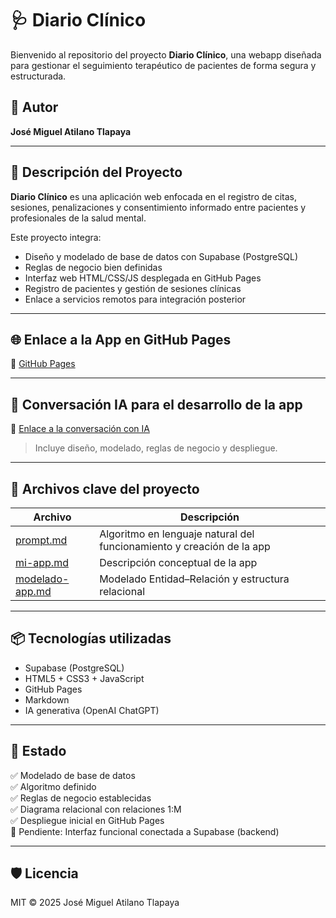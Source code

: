 # 🩺 Diario Clínico

Bienvenido al repositorio del proyecto **Diario Clínico**, una webapp diseñada para gestionar el seguimiento terapéutico de pacientes de forma segura y estructurada.

## 👤 Autor

**José Miguel Atilano Tlapaya**

---

## 📝 Descripción del Proyecto

**Diario Clínico** es una aplicación web enfocada en el registro de citas, sesiones, penalizaciones y consentimiento informado entre pacientes y profesionales de la salud mental.

Este proyecto integra:
- Diseño y modelado de base de datos con Supabase (PostgreSQL)
- Reglas de negocio bien definidas
- Interfaz web HTML/CSS/JS desplegada en GitHub Pages
- Registro de pacientes y gestión de sesiones clínicas
- Enlace a servicios remotos para integración posterior

---

## 🌐 Enlace a la App en GitHub Pages

🔗 [GitHub Pages](https://miguelatila.github.io/diarioClinico/)

---

## 🤖 Conversación IA para el desarrollo de la app

🧠 [Enlace a la conversación con IA]()

> Incluye diseño, modelado, reglas de negocio y despliegue.

---

## 📜 Archivos clave del proyecto

| Archivo | Descripción |
|--------|-------------|
| [prompt.md](/docs/prompt.md) | Algoritmo en lenguaje natural del funcionamiento y creación de la app |
| [mi-app.md](/docs/mi-app.md) | Descripción conceptual de la app |
| [modelado-app.md](/docs/modelado-app.md) | Modelado Entidad–Relación y estructura relacional |

---

## 📦 Tecnologías utilizadas

- Supabase (PostgreSQL)
- HTML5 + CSS3 + JavaScript
- GitHub Pages
- Markdown
- IA generativa (OpenAI ChatGPT)

---

## 📌 Estado

✅ Modelado de base de datos  
✅ Algoritmo definido  
✅ Reglas de negocio establecidas  
✅ Diagrama relacional con relaciones 1:M  
✅ Despliegue inicial en GitHub Pages  
🚧 Pendiente: Interfaz funcional conectada a Supabase (backend)

---

## 🛡️ Licencia

MIT © 2025 José Miguel Atilano Tlapaya